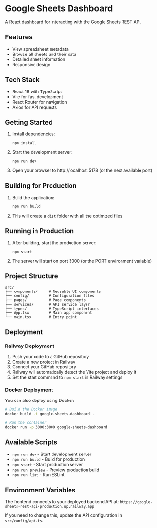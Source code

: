 # Google Sheets Dashboard

A React dashboard for interacting with the Google Sheets REST API.

## Features

- View spreadsheet metadata
- Browse all sheets and their data
- Detailed sheet information
- Responsive design

## Tech Stack

- React 18 with TypeScript
- Vite for fast development
- React Router for navigation
- Axios for API requests

## Getting Started

1. Install dependencies:
   ```bash
   npm install
   ```

2. Start the development server:
   ```bash
   npm run dev
   ```

3. Open your browser to http://localhost:5178 (or the next available port)

## Building for Production

1. Build the application:
   ```bash
   npm run build
   ```

2. This will create a `dist` folder with all the optimized files

## Running in Production

1. After building, start the production server:
   ```bash
   npm start
   ```

2. The server will start on port 3000 (or the PORT environment variable)

## Project Structure

```
src/
├── components/     # Reusable UI components
├── config/         # Configuration files
├── pages/          # Page components
├── services/       # API service layer
├── types/          # TypeScript interfaces
├── App.tsx         # Main app component
└── main.tsx        # Entry point
```

## Deployment

### Railway Deployment

1. Push your code to a GitHub repository
2. Create a new project in Railway
3. Connect your GitHub repository
4. Railway will automatically detect the Vite project and deploy it
5. Set the start command to `npm start` in Railway settings

### Docker Deployment

You can also deploy using Docker:

```bash
# Build the Docker image
docker build -t google-sheets-dashboard .

# Run the container
docker run -p 3000:3000 google-sheets-dashboard
```

## Available Scripts

- `npm run dev` - Start development server
- `npm run build` - Build for production
- `npm start` - Start production server
- `npm run preview` - Preview production build
- `npm run lint` - Run ESLint

## Environment Variables

The frontend connects to your deployed backend API at:
`https://google-sheets-rest-api-production.up.railway.app`

If you need to change this, update the API configuration in `src/config/api.ts`.